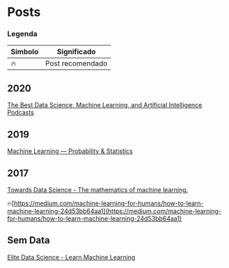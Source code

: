 # Posts

### Legenda

| Simbolo | Significado|
|---------|------------|
| 🔥      | Post  recomendado |

## 2020

[The Best Data Science, Machine Learning, and Artificial Intelligence Podcasts](https://medium.com/better-programming/the-best-data-science-machine-learning-and-artificial-intelligence-podcasts-ae4b4e3f8ea9)

## 2019

[Machine Learning — Probability & Statistics](https://towardsdatascience.com/machine-learning-probability-statistics-f830f8c09326)

## 2017

[Towards Data Science - The mathematics of machine learning.](https://towardsdatascience.com/the-mathematics-of-machine-learning-894f046c568)

🔥[https://medium.com/machine-learning-for-humans/how-to-learn-machine-learning-24d53bb64aa1](https://medium.com/machine-learning-for-humans/how-to-learn-machine-learning-24d53bb64aa1)

## Sem Data

[Elite Data Science - Learn Machine Learning](https://elitedatascience.com/learn-machine-learning)
